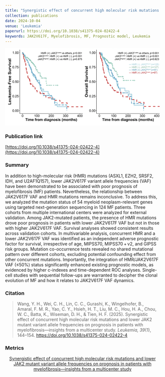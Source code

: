 ```yaml
---
title: "Synergistic effect of concurrent high molecular risk mutations and lower JAK2 mutant variant allele frequencies on prognosis in patients with myelofibrosis—insights from a multicenter study"
collection: publications
date: 2024-10-04
venue: 'Leukemia'
paperurl: https://doi.org/10.1038/s41375-024-02422-4
keywords: JAK2V617F, Myelofibrosis, MF, Prognostic model, Leukemia
---
```

<div style="text-align: center;">
  <img src="https://raw.githubusercontent.com/EspressoKris/Portfolio/master/images/GraphicalAbstracts/2024_10_Leukemia_Wang.png" alt="Graphical Abstract" style="width: 550px; height: 250px;">
</div>

### Publication link
[https://doi.org/10.1038/s41375-024-02422-4](https://doi.org/10.1038/s41375-024-02422-4)

### Summary
In addition to high-molecular risk (HMR) mutations (ASXL1, EZH2, SRSF2, IDH, and U2AF1Q157), lower JAK2V617F variant allele frequencies (VAF) have been demonstrated to be associated with poor prognosis of myelofibrosis (MF) patients. Nevertheless, the relationship between JAK2V617F VAF and HMR mutations remains inconclusive. To address this, we analyzed the mutation status of 54 myeloid neoplasm-relevant genes using targeted next-generation sequencing in 124 MF patients. Three cohorts from multiple international centers were analyzed for external validation. Among JAK2-mutated patients, the presence of HMR mutations drove poor prognosis in patients with lower JAK2V617F VAF but not in those with higher JAK2V617F VAF. Survival analyses showed consistent results across validation cohorts. In multivariable analysis, concurrent HMR and a lower JAK2V617F VAF was identified as an independent adverse prognostic factor for survival, irrespective of age, MIPSS70, MIPSS70 + v2, and GIPSS risk groups. Mutation co-occurrence tests revealed no shared mutational pattern over different cohorts, excluding potential confounding effect from other concurrent mutations. Importantly, the integration of HMR/JAK2V617F VAF (≤50%) status significantly enhanced existing prognostic models, as evidenced by higher c-indexes and time-dependent ROC analyses. Single-cell studies with sequential follow-ups are warranted to decipher the clonal evolution of MF and how it relates to JAK2V617F VAF dynamics.

### Citation
> Wang, Y. H., Wei, C. H., Lin, C. C., Gurashi, K., Wingelhofer, B., Amaral, F. M. R., Yao, C. Y., Hsieh, H. T., Liu, M. C., Hou, H. A., Chou, W. C., Batta, K., Wiseman, D. H., & Tien, H. F. (2025). Synergistic effect of concurrent high molecular risk mutations and lower JAK2 mutant variant allele frequencies on prognosis in patients with myelofibrosis—insights from a multicenter study. *Leukemia, 39*(1), 144–154. https://doi.org/10.1038/s41375-024-02422-4

### Metrics
<div style="text-align: center;">
  <a href="https://plu.mx/plum/a/?doi=10.1038/s41375-024-02422-4" data-hide-print="true" class="plumx-details plum-bigben-theme" data-site="plum" data-hide-when-empty="true" data-no-link="true" data-pass-hidden-categories="true" data-hide-mentions="true" data-hide-socialmedia="false">Synergistic effect of concurrent high molecular risk mutations and lower JAK2 mutant variant allele frequencies on prognosis in patients with myelofibrosis—insights from a multicenter study</a>
</div>